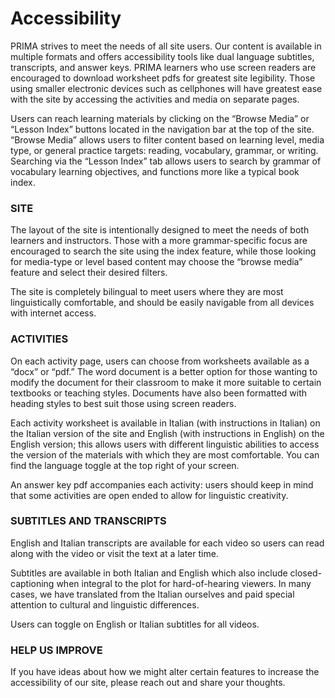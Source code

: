 # Accessibility

PRIMA strives to meet the needs of all site users. Our content is available in multiple formats and offers accessibility tools like dual language subtitles, transcripts, and answer keys. PRIMA learners who use screen readers are encouraged to download worksheet pdfs for greatest site legibility. Those using smaller electronic devices such as cellphones will have greatest ease with the site by accessing the activities and media on separate pages.

Users can reach learning materials by clicking on the “Browse Media” or “Lesson Index” buttons located in the navigation bar at the top of the site. “Browse Media” allows users to filter content based on learning level, media type, or general practice targets: reading, vocabulary, grammar, or writing. Searching via the “Lesson Index” tab allows users to search by grammar of vocabulary learning objectives, and functions more like a typical book index.  

<h3>SITE</h3>  
The layout of the site is intentionally designed to meet the needs of both learners and instructors. Those with a more grammar-specific focus are encouraged to search the site using the index feature, while those looking for media-type or level based content may choose the “browse media” feature and select their desired filters.  

The site is completely bilingual to meet users where they are most linguistically comfortable, and should be easily navigable from all devices with internet access.  

<h3>ACTIVITIES</h3>
On each activity page, users can choose from worksheets available as a “docx” or “pdf.” The word document is a better option for those wanting to modify the document for their classroom to make it more suitable to certain textbooks or teaching styles. Documents have also been formatted with heading styles to best suit those using screen readers.  

Each activity worksheet is available in Italian (with instructions in Italian) on the Italian version of the site and English (with instructions in English) on the English version; this allows users with different linguistic abilities to access the version of the materials with which they are most comfortable. You can find the language toggle at the top right of your screen.  

An answer key pdf accompanies each activity: users should keep in mind that some activities are open ended to allow for linguistic creativity.

<h3>SUBTITLES AND TRANSCRIPTS</h3>
English and Italian transcripts are available for each video so users can read along with the video or visit the text at a later time.

Subtitles are available in both Italian and English which also include closed-captioning when integral to the plot for hard-of-hearing viewers. In many cases, we have translated from the Italian ourselves and paid special attention to cultural and linguistic differences.  

Users can toggle on English or Italian subtitles for all videos.

<h3>HELP US IMPROVE</h3>
If you have ideas about how we might alter certain features to increase the accessibility of our site, please reach out and share your thoughts.
